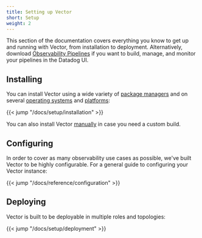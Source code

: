 ```yaml
---
title: Setting up Vector
short: Setup
weight: 2
---
```


This section of the documentation covers everything you know to get up and running with Vector, from installation to deployment. Alternatively, download [Observability Pipelines](https://www.datadoghq.com/product/observability-pipelines/) if you want to build, manage, and monitor your pipelines in the Datadog UI.

## Installing

You can install Vector using a wide variety of [package managers](/docs/setup/installation/package-managers) and on several [operating systems](/docs/setup/installation/operating-systems) and [platforms](/docs/setup/installation/platforms):

{{< jump "/docs/setup/installation" >}}

You can also install Vector [manually](/docs/setup/installation/manual) in case you need a custom build.

## Configuring

In order to cover as many observability use cases as possible, we've built Vector to be highly configurable. For a general guide to configuring your Vector instance:

{{< jump "/docs/reference/configuration" >}}

## Deploying

Vector is built to be deployable in multiple roles and topologies:

{{< jump "/docs/setup/deployment" >}}
